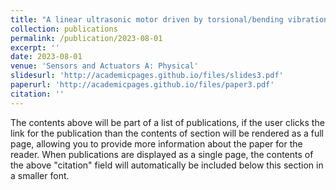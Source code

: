 ```yaml
---
title: "A linear ultrasonic motor driven by torsional/bending vibrations"
collection: publications
permalink: /publication/2023-08-01
excerpt: ''
date: 2023-08-01
venue: 'Sensors and Actuators A: Physical'
slidesurl: 'http://academicpages.github.io/files/slides3.pdf'
paperurl: 'http://academicpages.github.io/files/paper3.pdf'
citation: ''
---
```


The contents above will be part of a list of publications, if the user clicks the link for the publication than the contents of section will be rendered as a full page, allowing you to provide more information about the paper for the reader. When publications are displayed as a single page, the contents of the above "citation" field will automatically be included below this section in a smaller font.
